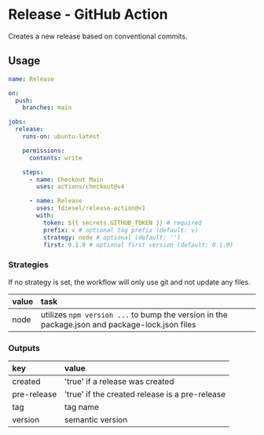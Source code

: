 # Release - GitHub Action

Creates a new release based on conventional commits.

## Usage

```yml
name: Release

on:
  push:
    branches: main

jobs:
  release:
    runs-on: ubuntu-latest

    permissions:
      contents: write

    steps:
      - name: Checkout Main
        uses: actions/checkout@v4

      - name: Release
        uses: fdiesel/release-action@v1
        with:
          token: ${{ secrets.GITHUB_TOKEN }} # required
          prefix: v # optional tag prefix (default: v)
          strategy: node # optional (default: '')
          first: 0.1.0 # optional first version (default: 0.1.0)
```

### Strategies

If no strategy is set, the workflow will only use git and not update any files.

| value | task                                                                                           |
| :---- | :--------------------------------------------------------------------------------------------- |
| node  | utilizes `npm version ...` to bump the version in the package.json and package-lock.json files |

### Outputs

| key         | value                                          |
| :---------- | :--------------------------------------------- |
| created     | 'true' if a release was created                |
| pre-release | 'true' if the created release is a pre-release |
| tag         | tag name                                       |
| version     | semantic version                               |

